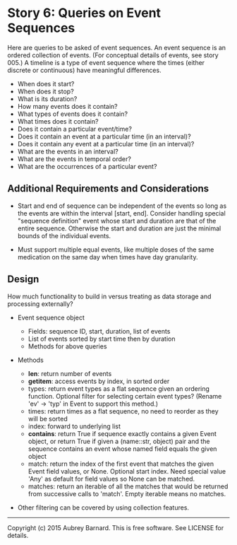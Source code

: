 Story 6: Queries on Event Sequences
===================================


Here are queries to be asked of event sequences.  An event sequence is
an ordered collection of events.  (For conceptual details of events, see
story 005.)  A timeline is a type of event sequence where the times
(either discrete or continuous) have meaningful differences.

* When does it start?
* When does it stop?
* What is its duration?
* How many events does it contain?
* What types of events does it contain?
* What times does it contain?
* Does it contain a particular event/time?
* Does it contain an event at a particular time (in an interval)?
* Does it contain any event at a particular time (in an interval)?
* What are the events in an interval?
* What are the events in temporal order?
* What are the occurrences of a particular event?


Additional Requirements and Considerations
------------------------------------------

* Start and end of sequence can be independent of the events so long as
  the events are within the interval [start, end].  Consider handling
  special "sequence definition" event whose start and duration are that
  of the entire sequence.  Otherwise the start and duration are just the
  minimal bounds of the individual events.

* Must support multiple equal events, like multiple doses of the same
  medication on the same day when times have day granularity.


Design
------

How much functionality to build in versus treating as data storage and
processing externally?

* Event sequence object
  * Fields: sequence ID, start, duration, list of events
  * List of events sorted by start time then by duration
  * Methods for above queries

* Methods
  * __len__: return number of events
  * __getitem__: access events by index, in sorted order
  * types: return event types as a flat sequence given an ordering
    function.  Optional filter for selecting certain event types?
    (Rename 'ev' -> 'typ' in Event to support this method.)
  * times: return times as a flat sequence, no need to reorder as they
    will be sorted
  * index: forward to underlying list
  * __contains__: return True if sequence exactly contains a given Event
    object, or return True if given a (name::str, object) pair and the
    sequence contains an event whose named field equals the given object
  * match: return the index of the first event that matches the given
    Event field values, or None.  Optional start index.  Need special
    value 'Any' as default for field values so None can be matched.
  * matches: return an iterable of all the matches that would be
    returned from successive calls to 'match'.  Empty iterable means no
    matches.

* Other filtering can be covered by using collection features.


-----
Copyright (c) 2015 Aubrey Barnard.  This is free software.  See LICENSE
for details.
